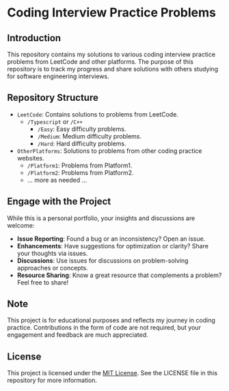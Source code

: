 # Coding Interview Practice Problems

## Introduction
This repository contains my solutions to various coding interview practice problems from LeetCode and other platforms. The purpose of this repository is to track my progress and share solutions with others studying for software engineering interviews.

## Repository Structure
- `LeetCode`: Contains solutions to problems from LeetCode.
  - `/Typescript` or `/C++`
    - `/Easy`: Easy difficulty problems.
    - `/Medium`: Medium difficulty problems.
    - `/Hard`: Hard difficulty problems.
- `OtherPlatforms`: Solutions to problems from other coding practice websites.
  - `/Platform1`: Problems from Platform1.
  - `/Platform2`: Problems from Platform2.
  - ... more as needed ...
    
## Engage with the Project
While this is a personal portfolio, your insights and discussions are welcome:
- **Issue Reporting**: Found a bug or an inconsistency? Open an issue.
- **Enhancements**: Have suggestions for optimization or clarity? Share your thoughts via issues.
- **Discussions**: Use issues for discussions on problem-solving approaches or concepts.
- **Resource Sharing**: Know a great resource that complements a problem? Feel free to share!

## Note
This project is for educational purposes and reflects my journey in coding practice. Contributions in the form of code are not required, but your engagement and feedback are much appreciated.


## License
This project is licensed under the [MIT License](LICENSE). See the LICENSE file in this repository for more information.
